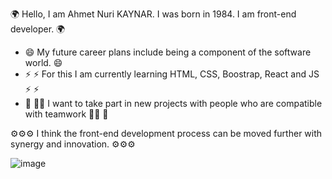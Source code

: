 🌍 Hello, I am Ahmet Nuri KAYNAR. I was born in 1984. I am front-end developer. 🌍 

- 😄 My future career plans include being a component of the software world. 😄
- ⚡ ⚡ For this I am currently learning HTML, CSS, Boostrap, React and JS ⚡ ⚡
- 💪 👮🏻 I want to take part in new projects with people who are compatible with teamwork 👮🏻 💪

⚙️⚙️⚙️ I think the front-end development process can be moved further with synergy and innovation. ⚙️⚙️⚙️

![image](https://github.com/ahmetnurikaynar70/ahmetnurikaynar70/assets/137056289/5476b98a-dce2-4fa2-ae1b-c518a55cdf27)
